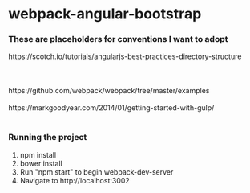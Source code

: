 # webpack-angular-bootstrap

<h3>These are placeholders for conventions I want to adopt</h3>
https://scotch.io/tutorials/angularjs-best-practices-directory-structure <br/><br/
https://medium.com/opinionated-angularjs/scalable-code-organization-in-angularjs-9f01b594bf06 <br/><br/
https://github.com/toddmotto/angularjs-styleguide <br/><br/>
https://github.com/webpack/webpack/tree/master/examples <br/><br/>
https://markgoodyear.com/2014/01/getting-started-with-gulp/ <br/><br/>

<h3>Running the project</h3>

<ol>
    <li>npm install</li>
    <li>bower install</li>
    <li>Run "npm start" to begin webpack-dev-server</li>
    <li>Navigate to http://localhost:3002</li>
</ol>
